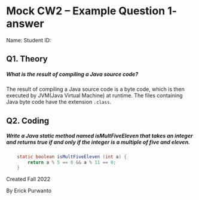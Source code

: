 # Mock CW2 – Example Question 1- answer

Name:   Student ID: 



## Q1. Theory 

##### What is the result of compiling a Java source code?

The result of compiling a Java source code is a byte code, which is then executed by JVM(Java Virtual Machine) at runtime. The files containing Java byte code have the extension ``.class``.



## Q2. Coding

##### Write a Java static method named isMultFiveEleven that takes an integer and returns true if and only if the integer is a multiple of five and eleven.

```java
    static boolean isMultFiveEleven (int a) {
        return a % 5 == 0 && a % 11 == 0;
    }
```



Created Fall 2022

By Erick Purwanto